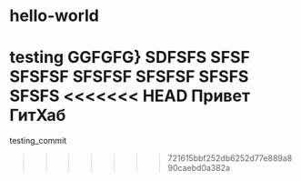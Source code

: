 # hello-world
testing
GGFGFG}
SDFSFS
SFSF
SFSFSF
SFSFSF
SFSFSF
SFSFS
SFSFS
<<<<<<< HEAD
Привет ГитХаб
=======
testing_commit
>>>>>>> 721615bbf252db6252d77e889a890caebd0a382a

